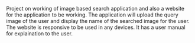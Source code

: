 Project on working of image based search application and also a website for the application to be working. The application will upload the query image of the user and display the name of the searched image for the user. The website is responsive to be used in any devices. It has a user manual for explaination to the user.
